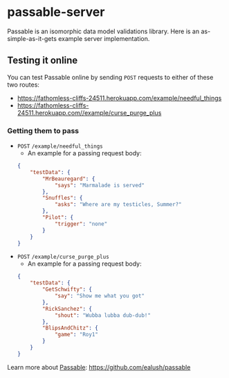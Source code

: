 # passable-server

Passable is an isomorphic data model validations library.
Here is an as-simple-as-it-gets example server implementation.

## Testing it online
You can test Passable online by sending `POST` requests to either of these two routes:
* https://fathomless-cliffs-24511.herokuapp.com/example/needful_things
* https://fathomless-cliffs-24511.herokuapp.com//example/curse_purge_plus

### Getting them to pass
* `POST` `/example/needful_things`
    * An example for a passing request body:
    ```json
    {
        "testData": {
            "MrBeauregard": {
                "says": "Marmalade is served"
            },
            "Snuffles": {
                "asks": "Where are my testicles, Summer?"
            },
            "Pilot": {
                "trigger": "none"
            }
        }
    }
    ```
* `POST` `/example/curse_purge_plus`
    * An example for a passing request body:
    ```json
    {
        "testData": {
            "GetSchwifty": {
                "say": "Show me what you got"
            },
            "RickSanchez": {
                "shout": "Wubba lubba dub-dub!"
            },
            "BlipsAndChitz": {
                "game": "Roy1"
            }
        }
    }
    ```

Learn more about [Passable](https://github.com/ealush/passable): https://github.com/ealush/passable
